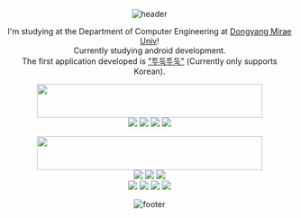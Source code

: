 <div align="center">

![header](https://capsule-render.vercel.app/api?type=waving&color=gradient&height=100&section=header&text=Nice%20to%20meet%20you!%20👋&fontSize=30&animation=twinkling&fontColor=ffffff&textBg=true)

I'm studying at the Department of Computer Engineering at [Dongyang Mirae Univ](https://www.dongyang.ac.kr/sites/dongyang_eng/index.do)!<br>Currently studying android development.<br>The first application developed is ["투둑투둑"](https://play.google.com/store/apps/details?id=com.todook.main) (Currently only supports Korean).

<p>
<img src="https://img.shields.io/badge/Android Stacks 🚀-white?style=for-the-badge&logo=Android&logoColor=3DDC84" width="400" height="60"/>
<br>

<img src="https://img.shields.io/badge/Android Studio-dodgerblue?style=flat-square&logo=Android Studio&logoColor=3DDC84"/>
<img src="https://img.shields.io/badge/Java-5382A1?style=flat-square&logo=Joplin&logoColor=DB912E"/>
<img src="https://img.shields.io/badge/Kotlin-snow?style=flat-square&logo=Kotlin&logoColor=7F52FF"/>
<img src="https://img.shields.io/badge/SQLite-skyblue?style=flat-square&logo=SQLite&logoColor=003B57"/>
</p>

<p>
<img src="https://img.shields.io/badge/ETC Stacks & Tools 🛠️-white?style=for-the-badge&logo=BookStack&logoColor=red" width="400" height="60"/>
<br>

<img src="https://img.shields.io/badge/HTML5 & CSS-ivory?style=flat-square&logo=HTML5&logoColor=E34F26"/> 
<img src="https://img.shields.io/badge/MySQL-deepskyblue?style=flat-square&logo=MySQL&logoColor=4479A1"/>
<img src="https://img.shields.io/badge/Git-ivory?style=flat-square&logo=Git&logoColor=F05032"/>
<br>
<img src="https://img.shields.io/badge/VSC-black?style=flat-square&logo=Visual Studio Code&logoColor=007ACC"/>
<img src="https://img.shields.io/badge/Sketch-cyan?style=flat-square&logo=Arduino&logoColor=529196"/>
<img src="https://img.shields.io/badge/PhotoShop-darkslategray?style=flat-square&logo=Adobe Photoshop&logoColor=31A8FF"/> <img src="https://img.shields.io/badge/Vegas Pro-black?style=flat-square&logo=V&logoColor=FFFFFF"/>
</p>

![footer](https://capsule-render.vercel.app/api?type=waving&color=gradient&height=100&section=footer&text=%20&fontSize=30)

</div>
